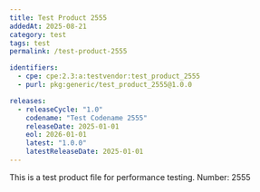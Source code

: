 ```yaml
---
title: Test Product 2555
addedAt: 2025-08-21
category: test
tags: test
permalink: /test-product-2555

identifiers:
  - cpe: cpe:2.3:a:testvendor:test_product_2555
  - purl: pkg:generic/test_product_2555@1.0.0

releases:
  - releaseCycle: "1.0"
    codename: "Test Codename 2555"
    releaseDate: 2025-01-01
    eol: 2026-01-01
    latest: "1.0.0"
    latestReleaseDate: 2025-01-01
---
```


This is a test product file for performance testing. Number: 2555
